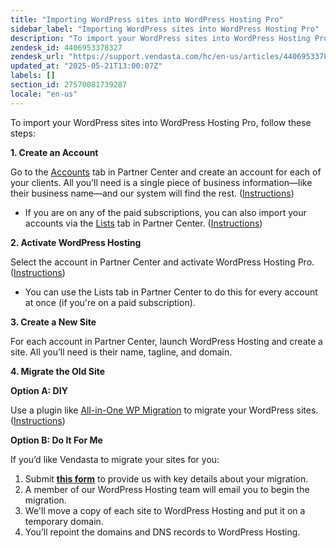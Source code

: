 ```yaml
---
title: "Importing WordPress sites into WordPress Hosting Pro"
sidebar_label: "Importing WordPress sites into WordPress Hosting Pro"
description: "To import your WordPress sites into WordPress Hosting Pro, follow these steps:  \n  1. Create an Account  \n  Go to the   Accounts   tab in Partner Center and c"
zendesk_id: 4406953378327
zendesk_url: "https://support.vendasta.com/hc/en-us/articles/4406953378327-Importing-WordPress-sites-into-WordPress-Hosting-Pro"
updated_at: "2025-05-21T13:00:07Z"
labels: []
section_id: 27570081739287
locale: "en-us"
---
```


To import your WordPress sites into WordPress Hosting Pro, follow these steps:

**1\. Create an Account**

Go to the [Accounts](https://partners.vendasta.com/manage-accounts) tab in Partner Center and create an account for each of your clients. All you’ll need is a single piece of business information—like their business name—and our system will find the rest. ([Instructions](https://support.vendasta.com/hc/en-us/articles/4406959813911))

*   If you are on any of the paid subscriptions, you can also import your accounts via the [Lists](https://partners.vendasta.com/action-lists/manage?marketId=default) tab in Partner Center. ([Instructions](https://support.vendasta.com/hc/en-us/articles/4406958467607))

**2\. Activate WordPress Hosting**

Select the account in Partner Center and activate WordPress Hosting Pro. ([Instructions](https://support.vendasta.com/hc/en-us/articles/4406958134807))

*   You can use the Lists tab in Partner Center to do this for every account at once (if you're on a paid subscription).

**3\. Create a New Site**

For each account in Partner Center, launch WordPress Hosting and create a site. All you’ll need is their name, tagline, and domain.

**4\. Migrate the Old Site**

**Option A: DIY**

Use a plugin like [All-in-One WP Migration](https://en-ca.wordpress.org/plugins/all-in-one-wp-migration/) to migrate your WordPress sites. ([Instructions](https://help.websitepro.hosting/?p=302))

**Option B: Do It For Me**

If you’d like Vendasta to migrate your sites for you:

1.  Submit **[this form](https://website-pro-migration.websitepro.hosting/)** to provide us with key details about your migration.
2.  A member of our WordPress Hosting team will email you to begin the migration.
3.  We'll move a copy of each site to WordPress Hosting and put it on a temporary domain.
4.  You’ll repoint the domains and DNS records to WordPress Hosting.
